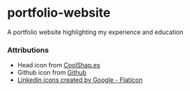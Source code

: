 # portfolio-website
 A portfolio website highlighting my experience and education

### Attributions
- Head icon from <a target="_blank" href="https://coolshap.es/">CoolShap.es</a>
- Github icon from  <a target="_blank" href="https://github.com/logos">Github</a>
- <a href="https://www.flaticon.com/free-icons/linkedin" title="linkedin icons">Linkedin icons created by Google - Flaticon</a>